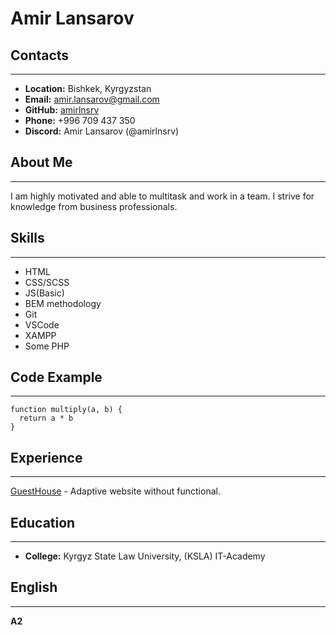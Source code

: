 # Amir Lansarov

## Contacts
***
* **Location:** Bishkek, Kyrgyzstan
* **Email:** amir.lansarov@gmail.com
* **GitHub:** [amirlnsrv](https://github.com/amirlnsrv)
* **Phone:** +996 709 437 350
* **Discord:** Amir Lansarov (@amirlnsrv)

## About Me
***
I am highly motivated and able to multitask and work in a team.
I strive for knowledge from business professionals.

## Skills
***
* HTML
* CSS/SCSS
* JS(Basic)
* BEM methodology
* Git
* VSCode
* XAMPP
* Some PHP

## Code Example
***
```
function multiply(a, b) {
  return a * b
}
```

## Experience
***
[GuestHouse](https://amirlnsrv.github.io/Guest-House.github.io/) - Adaptive website without functional.

## Education
***
* **College:** Kyrgyz State Law University, (KSLA) IT-Academy

## English
***
**A2**